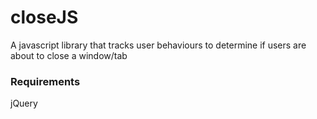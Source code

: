 # closeJS
A javascript library that tracks user behaviours to determine if users are about to close a window/tab

### Requirements
jQuery
